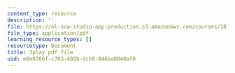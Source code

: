 ```yaml
---
content_type: resource
description: ''
file: https://ol-ocw-studio-app-production.s3.amazonaws.com/courses/18-01sc-single-variable-calculus-fall-2010/e8e8766fc703402bdcb9846ba8040af0_ed-rB3k_56U.pdf
file_type: application/pdf
learning_resource_types: []
resourcetype: Document
title: 3play pdf file
uid: e8e8766f-c703-402b-dcb9-846ba8040af0
---
```

